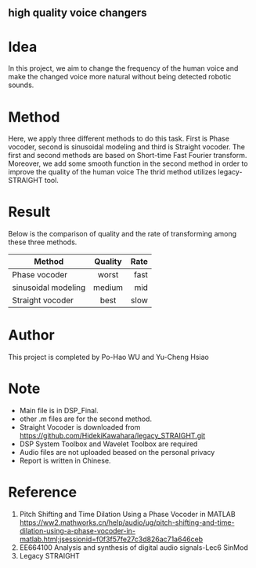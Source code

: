 ## high quality voice changers

# Idea
In this project, we aim to change the frequency of the human voice and make the changed voice more natural without being detected robotic sounds.

# Method
Here, we apply three different methods to do this task. First is Phase vocoder, second is sinusoidal modeling and third is Straight vocoder. 
The first and second methods are based on Short-time Fast Fourier transform. Moreover, we add some smooth function in the second method in order to improve the quality of the human voice
The thrid method utilizes legacy-STRAIGHT tool.

# Result
Below is the comparison of quality and the rate of transforming among these three methods.

Method                | Quality | Rate |
----------------------|:-------:|-----:| 
Phase vocoder         |  worst  | fast |
sinusoidal modeling   |  medium |  mid |
Straight vocoder      |  best   | slow |   


# Author
This project is completed by Po-Hao WU and Yu-Cheng Hsiao

# Note
* Main file is in DSP_Final. 
* other .m files are for the second method. 
* Straight Vocoder is downloaded from https://github.com/HidekiKawahara/legacy_STRAIGHT.git  
* DSP System Toolbox and Wavelet Toolbox are required 
* Audio files are not uploaded beased on the personal privacy 
* Report is written in Chinese.

# Reference
1.  Pitch Shifting and Time Dilation Using a Phase Vocoder in MATLAB https://ww2.mathworks.cn/help/audio/ug/pitch-shifting-and-time-dilation-using-a-phase-vocoder-in-matlab.html;jsessionid=f0f3f57fe27c3d826ac71a646ceb
2.  EE664100 Analysis and synthesis of digital audio signals-Lec6 SinMod
3.  Legacy STRAIGHT
